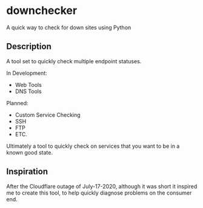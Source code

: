 # downchecker
A quick way to check for down sites using Python 

## Description
A tool set to quickly check multiple endpoint statuses.

In Development: 
- Web Tools
- DNS Tools

Planned: 
- Custom Service Checking
- SSH
- FTP
- ETC.

Ultimately a tool to quickly check on services that you want to be in a known good state. 

## Inspiration
After the Cloudflare outage of July-17-2020, although it was short it inspired me to create this tool, to help quickly diagnose problems on the consumer end.